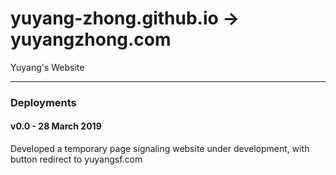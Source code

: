 # yuyang-zhong.github.io -> yuyangzhong.com
Yuyang's Website

----
### Deployments

#### v0.0 - 28 March 2019
Developed a temporary page signaling website under development, with button redirect to yuyangsf.com
